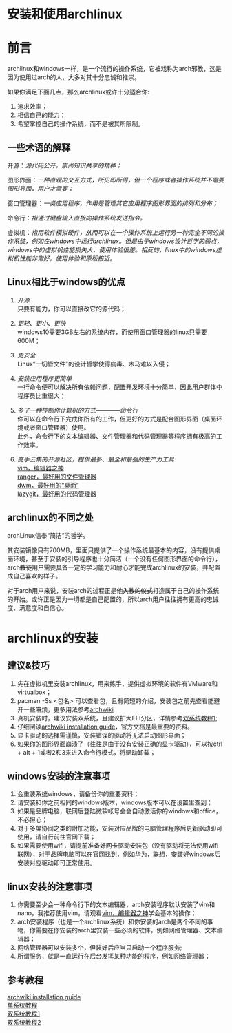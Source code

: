 # 安装和使用archlinux

# 前言

archlinux和windows一样，是一个流行的操作系统，它被戏称为arch邪教，这是因为使用过arch的人，大多对其十分忠诚和推崇。

如果你满足下面几点，那么archlinux或许十分适合你:
1. 追求效率；
2. 相信自己的能力；
3. 希望掌控自己的操作系统，而不是被其所限制。

## 一些术语的解释

开源：*源代码公开，崇尚知识共享的精神；*

图形界面：*一种直观的交互方式，所见即所得，但一个程序或者操作系统并不需要图形界面，用户才需要；*

窗口管理器：*一类应用程序，作用是管理其它应用程序图形界面的排列和分布；*

命令行：*指通过键盘输入直接向操作系统发送指令。*

虚拟机：*指用软件模拟硬件，从而可以在一个操作系统上运行另一种完全不同的操作系统，例如在windows中运行archlinux。但是由于windows设计哲学的弱点，windows中的虚拟机性能损失大，使用体验很差。相反的，linux中的windows虚拟机性能非常好，使用体验和原版接近。*

## Linux相比于windows的优点

1. *开源*  
只要有能力，你可以直接改它的源代码；

2. *更轻、更小、更快*  
windows10需要3GB左右的系统内存，而使用窗口管理器的linux只需要600M；

3. *更安全*  
Linux“一切皆文件”的设计哲学使得病毒、木马难以入侵；

4. *安装应用程序更简单*  
一行命令便可以解决所有依赖问题，配置开发环境十分简单，因此用户群体中程序员比重很大；

5. *多了一种控制你计算机的方式————命令行*  
你可以在命令行下完成你所有的工作，但更好的方式是配合图形界面（桌面环境或者窗口管理器）使用。  
此外，命令行下的文本编辑器、文件管理器和代码管理器等程序拥有极高的工作效率。

6. *高手云集的开源社区，提供最多、最全和最强的生产力工具*  
[vim，编辑器之神](https://www.bilibili.com/video/BV164411P7tw)  
[ranger，最好用的文件管理器](https://www.bilibili.com/video/BV1b4411R7ck)  
[dwm，最好用的“桌面”](https://www.bilibili.com/video/BV11J411t7RY)  
[lazygit，最好用的代码管理器](https://www.bilibili.com/video/BV1gV411k7fC)  

## archlinux的不同之处

archLinux信奉“简洁”的哲学。

其安装镜像只有700MB，里面只提供了一个操作系统最基本的内容，没有提供桌面环境，甚至于安装的引导程序也十分简洁（一个没有任何图形界面的命令行），arch~~教徒~~用户需要具备一定的学习能力和耐心才能完成archlinux的安装，并配置成自己喜欢的样子。

对于arch用户来说，安装arch的过程正是他~~入教的仪式~~打造属于自己的操作系统的开始。或许正是因为一切都是自己配置的，所以arch用户往往拥有更高的忠诚度、满意度和自信心。

# archlinux的安装

## 建议&技巧

1. 先在虚拟机里安装archlinux，用来练手，提供虚拟环境的软件有VMware和virtualbox；
2. pacman -Ss <包名> 可以查看包，且有简短的介绍，安装包之前先查看能避开一些麻烦，更多用法参考[archwiki](https://wiki.archlinux.org/index.php/Pacman_(%E7%AE%80%E4%BD%93%E4%B8%AD%E6%96%87))
3. 真机安装时，建议安装双系统，且建议扩大EFI分区，详情参考[双系统教程1](https://www.bilibili.com/video/BV1Ki4y1u7d4);
4. 仔细阅读[archwiki installation guide](https://wiki.archlinux.org/index.php/Installation_guide_(%E7%AE%80%E4%BD%93%E4%B8%AD%E6%96%87))，官方文档是最重要的资料。
5. 显卡驱动的选择需谨慎，安装错误的驱动将无法启动图形界面；
6. 如果你的图形界面崩溃了（往往是由于没有安装正确的显卡驱动），可以按ctrl + alt + 1或者2和3来进入命令行模式，将驱动卸载；

## windows安装的注意事项

1. 会重装系统windows，请备份你的重要资料；
2. 请安装和你之前相同的windows版本，windows版本可以在设置里查到；
3. 如果是品牌电脑，联网后登陆微软帐号会会自动激活你的windows和office，不必担心；
4. 对于多屏协同之类的附加功能，安装对应品牌的电脑管理程序后更新驱动即可使用，请自行前往官网下载；
5. 如果需要使用wifi，请提前准备好网卡驱动安装包（没有驱动将无法使用wifi联网），对于品牌电脑可以在官网找到，例如[华为](https://consumer.huawei.com/cn/support/driver-list/)，[联想](https://newsupport.lenovo.com.cn/driveDownloads_index.html?fromsource=guanwangshouyexiadaohang&_ga=2.84663836.407775135.1619170520-1956923106.1619170380)，安装好windows后安装对应驱动即可正常使用。

## linux安装的注意事项

1. 你需要至少会一种命令行下的文本编辑器，arch安装程序默认安装了vim和nano，我推荐使用vim，请观看[vim，编辑器之神](https://www.bilibili.com/video/BV164411P7tw)学会基本的操作；
2. arch安装程序（也是一个archlinux系统）和你安装的arch是两个不同的事物，你需要在你安装的arch里安装一些必须的软件，例如网络管理器、文本编辑器；
3. 网络管理器可以安装多个，但装好后应当只启动一个程序服务;
4. 所谓服务，就是一直运行在后台发挥某种功能的程序，例如网络管理器；

## 参考教程

[archwiki installation guide](https://wiki.archlinux.org/index.php/Installation_guide_(%E7%AE%80%E4%BD%93%E4%B8%AD%E6%96%87))  
[单系统教程](https://www.bilibili.com/video/BV11J411a7Tp)  
[双系统教程1](https://www.bilibili.com/video/BV1Ki4y1u7d4)  
[双系统教程2](https://zhuanlan.zhihu.com/p/138951848)
